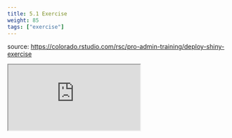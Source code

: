 ```yaml
---
title: 5.1 Exercise
weight: 85
tags: ["exercise"]
---
```


source: https://colorado.rstudio.com/rsc/pro-admin-training/deploy-shiny-exercise

<div class="learnr-column">
<div class="responsive-container-learnr">
  <!-- <div class="cssload-loader">
    <div class="cssload-inner cssload-one"></div>
    <div class="cssload-inner cssload-two"></div>
    <div class="cssload-inner cssload-three"></div>
  </div> -->

  <div class="animated-r-wrapper">
    <div class="animated-r-vertical">
      <div class="animated-r-circle"></div>
    </div>
    <div class="animated-r-diagonal"></div>
  </div>

  <iframe 
    src="https://colorado.rstudio.com/rsc/pro-admin-training/deploy-shiny-exercise" 
    gesture="media"  allowfullscreen
    scrolling="yes">
  </iframe>
</div>
</div>



